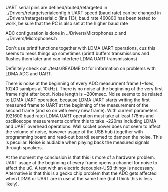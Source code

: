 UART serial pins are defined/routed/retargeted in ../Drivers/retargetserialconfig.h
UART speed (baud rate) can be changed in ../Drivers/retargetserial.c (line 113); baud rate 460800 has been tested to work, be sure that the PC is also set at the higher baud rate

ADC configuration is done in ../Drivers/Microphones.c and ../Drivers/Microphones.h

Don't use printf functions together with LDMA UART operations, cuz this seems to mess things up sometimes (printf buffers transmissions and flushes them later and can interfere LDMA UART transmissions)

Definitely check out ./tests/README.txt for information on problems with LDMA ADC and UART.

There is noise at the beginning of every ADC measurment frame (~1sec, 10240 samlpes at 10kHz). There is no noise at the beginning of the very first frame right after boot. Noise length is ~200msec. Noise seems to be related to LDMA UART operation, because LDMA UART starts writing the first measured frame to UART at the beginning of the measurement of the second frame (and so on with every new frame). With current parameters (921600 baud rate) LDMA UART operation must take at least 178ms and oscilloscope measurements confirm this to take ~220ms including LDMA and UART overhead operations. 
Wall socket power does not seem to affect the volume of noise, however usage of the USB hub (together with programming board and read-out board) seemed to dampen the noise. This is peculiar.
Noise is audiable when playing back the measured signals through speakers.

At the moment my conclusion is that this is more of a hardware problem. UART usage at the beginning of every frame opens a channel for noise to affect the uC. A test with an electric decoupler-USB thingy is necessary. Alternative is that this is a gecko chip problem that the ADC gets affected when LDMA or UART are in use at the same time (but I think this is less likely). 
